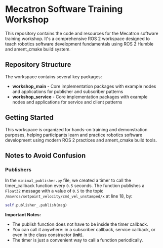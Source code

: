 # Mecatron Software Training Workshop

This repository contains the code and resources for the Mecatron software training workshop. It's a comprehensive ROS 2 workspace designed to teach robotics software development fundamentals using ROS 2 Humble and ament_cmake build system.

## Repository Structure

The workspace contains several key packages:
- **workshop_main** - Core implementation packages with example nodes and applications for publisher and subscriber patterns
- **workshop_service** - Core implementation packages with example nodes and applications for service and client patterns

## Getting Started

This workspace is organized for hands-on training and demonstration purposes, helping participants learn and practice robotics software development using modern ROS 2 practices and ament_cmake build tools.

## Notes to Avoid Confusion
### Publishers

In the `minimal_publisher.py` file, we created a timer to call the timer_callback function every `0.5` seconds. The function publishes a `Float32` message with a value of `0.5` to the topic `/mavros/setpoint_velocity/cmd_vel_unstamped/x` at line 18, by:
```python
self.publisher_.publish(msg)
```

**Important Notes:**

* The publish function does not have to be inside the timer callback.
* You can call it anywhere: in a subscriber callback, service callback, or even in the class constructor (__init__).
* The timer is just a convenient way to call a function periodically.